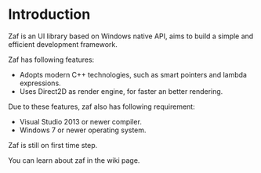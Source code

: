 # Introduction

Zaf is an UI library based on Windows native API, aims to build a simple and efficient development framework.

Zaf has following features:

* Adopts modern C++ technologies, such as smart pointers and lambda expressions.
* Uses Direct2D as render engine, for faster an better rendering.

Due to these features, zaf also has following requirement:

* Visual Studio 2013 or newer compiler.
* Windows 7 or newer operating system.

Zaf is still on first time step. 

You can learn about zaf in the wiki page.
